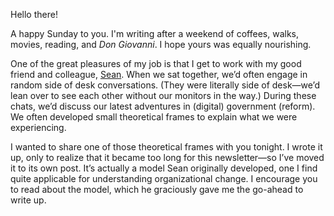 Hello there!

A happy Sunday to you. I'm writing after a weekend of coffees, walks, movies, reading, and _Don Giovanni_. I hope yours was equally nourishing.

One of the great pleasures of my job is that I get to work with my good friend and colleague, [Sean](https://twitter.com/sboots/). When we sat together, we’d often engage in random side of desk conversations. (They were literally side of desk—we’d lean over to see each other without our monitors in the way.) During these chats, we’d discuss our latest adventures in (digital) government (reform). We often developed small theoretical frames to explain what we were experiencing.

I wanted to share one of those theoretical frames with you tonight. I wrote it up, only to realize that it became too long for this newsletter—so I’ve moved it to its own post. It’s actually a model Sean originally developed, one I find quite applicable for understanding organizational change. I encourage you to read about the model, which he graciously gave me the go-ahead to write up.